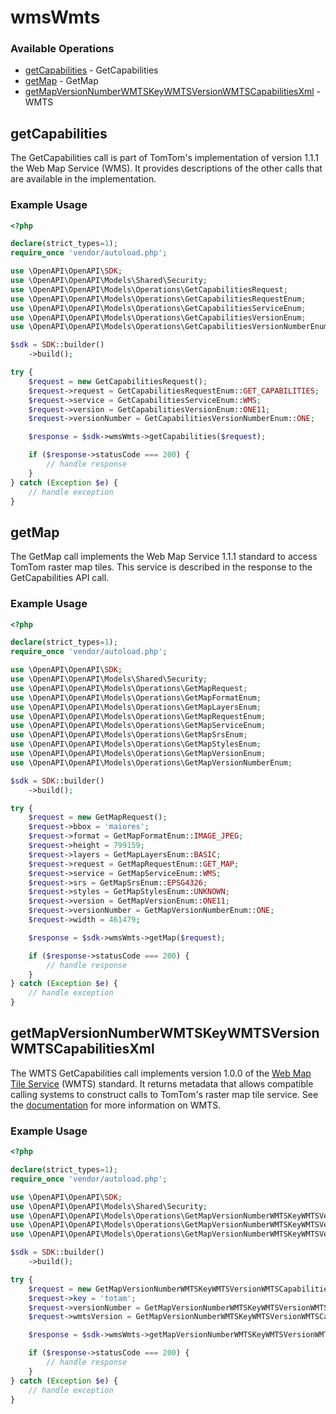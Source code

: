 # wmsWmts

### Available Operations

* [getCapabilities](#getcapabilities) - GetCapabilities
* [getMap](#getmap) - GetMap
* [getMapVersionNumberWMTSKeyWMTSVersionWMTSCapabilitiesXml](#getmapversionnumberwmtskeywmtsversionwmtscapabilitiesxml) - WMTS

## getCapabilities

The GetCapabilities call is part of TomTom's implementation of version 1.1.1
the Web Map Service (WMS). It provides descriptions of the other calls
that are available in the implementation.

### Example Usage

```php
<?php

declare(strict_types=1);
require_once 'vendor/autoload.php';

use \OpenAPI\OpenAPI\SDK;
use \OpenAPI\OpenAPI\Models\Shared\Security;
use \OpenAPI\OpenAPI\Models\Operations\GetCapabilitiesRequest;
use \OpenAPI\OpenAPI\Models\Operations\GetCapabilitiesRequestEnum;
use \OpenAPI\OpenAPI\Models\Operations\GetCapabilitiesServiceEnum;
use \OpenAPI\OpenAPI\Models\Operations\GetCapabilitiesVersionEnum;
use \OpenAPI\OpenAPI\Models\Operations\GetCapabilitiesVersionNumberEnum;

$sdk = SDK::builder()
    ->build();

try {
    $request = new GetCapabilitiesRequest();
    $request->request = GetCapabilitiesRequestEnum::GET_CAPABILITIES;
    $request->service = GetCapabilitiesServiceEnum::WMS;
    $request->version = GetCapabilitiesVersionEnum::ONE11;
    $request->versionNumber = GetCapabilitiesVersionNumberEnum::ONE;

    $response = $sdk->wmsWmts->getCapabilities($request);

    if ($response->statusCode === 200) {
        // handle response
    }
} catch (Exception $e) {
    // handle exception
}
```

## getMap

The GetMap call implements the Web Map Service 1.1.1 standard
to access TomTom raster map tiles. This service is described
in the response to the GetCapabilities API call.

### Example Usage

```php
<?php

declare(strict_types=1);
require_once 'vendor/autoload.php';

use \OpenAPI\OpenAPI\SDK;
use \OpenAPI\OpenAPI\Models\Shared\Security;
use \OpenAPI\OpenAPI\Models\Operations\GetMapRequest;
use \OpenAPI\OpenAPI\Models\Operations\GetMapFormatEnum;
use \OpenAPI\OpenAPI\Models\Operations\GetMapLayersEnum;
use \OpenAPI\OpenAPI\Models\Operations\GetMapRequestEnum;
use \OpenAPI\OpenAPI\Models\Operations\GetMapServiceEnum;
use \OpenAPI\OpenAPI\Models\Operations\GetMapSrsEnum;
use \OpenAPI\OpenAPI\Models\Operations\GetMapStylesEnum;
use \OpenAPI\OpenAPI\Models\Operations\GetMapVersionEnum;
use \OpenAPI\OpenAPI\Models\Operations\GetMapVersionNumberEnum;

$sdk = SDK::builder()
    ->build();

try {
    $request = new GetMapRequest();
    $request->bbox = 'maiores';
    $request->format = GetMapFormatEnum::IMAGE_JPEG;
    $request->height = 799159;
    $request->layers = GetMapLayersEnum::BASIC;
    $request->request = GetMapRequestEnum::GET_MAP;
    $request->service = GetMapServiceEnum::WMS;
    $request->srs = GetMapSrsEnum::EPSG4326;
    $request->styles = GetMapStylesEnum::UNKNOWN;
    $request->version = GetMapVersionEnum::ONE11;
    $request->versionNumber = GetMapVersionNumberEnum::ONE;
    $request->width = 461479;

    $response = $sdk->wmsWmts->getMap($request);

    if ($response->statusCode === 200) {
        // handle response
    }
} catch (Exception $e) {
    // handle exception
}
```

## getMapVersionNumberWMTSKeyWMTSVersionWMTSCapabilitiesXml

The WMTS GetCapabilities call implements version 1.0.0 of
the <a href="http://www.opengeospatial.org/standards/wmts">Web Map Tile Service</a>
(WMTS) standard. It returns metadata that allows compatible calling systems to construct
calls to TomTom's raster map tile service. See the
<a href="/maps-api/maps-api-documentation-raster/wmts">documentation</a>
for more information on WMTS.

### Example Usage

```php
<?php

declare(strict_types=1);
require_once 'vendor/autoload.php';

use \OpenAPI\OpenAPI\SDK;
use \OpenAPI\OpenAPI\Models\Shared\Security;
use \OpenAPI\OpenAPI\Models\Operations\GetMapVersionNumberWMTSKeyWMTSVersionWMTSCapabilitiesXmlRequest;
use \OpenAPI\OpenAPI\Models\Operations\GetMapVersionNumberWMTSKeyWMTSVersionWMTSCapabilitiesXmlVersionNumberEnum;
use \OpenAPI\OpenAPI\Models\Operations\GetMapVersionNumberWMTSKeyWMTSVersionWMTSCapabilitiesXmlWMTSVersionEnum;

$sdk = SDK::builder()
    ->build();

try {
    $request = new GetMapVersionNumberWMTSKeyWMTSVersionWMTSCapabilitiesXmlRequest();
    $request->key = 'totam';
    $request->versionNumber = GetMapVersionNumberWMTSKeyWMTSVersionWMTSCapabilitiesXmlVersionNumberEnum::ONE;
    $request->wmtsVersion = GetMapVersionNumberWMTSKeyWMTSVersionWMTSCapabilitiesXmlWMTSVersionEnum::ONE00;

    $response = $sdk->wmsWmts->getMapVersionNumberWMTSKeyWMTSVersionWMTSCapabilitiesXml($request);

    if ($response->statusCode === 200) {
        // handle response
    }
} catch (Exception $e) {
    // handle exception
}
```
